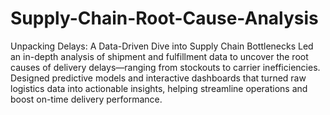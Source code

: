 # Supply-Chain-Root-Cause-Analysis

Unpacking Delays: A Data-Driven Dive into Supply Chain Bottlenecks
Led an in-depth analysis of shipment and fulfillment data to uncover the root causes of delivery delays—ranging from stockouts to carrier inefficiencies. Designed predictive models and interactive dashboards that turned raw logistics data into actionable insights, helping streamline operations and boost on-time delivery performance.
